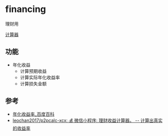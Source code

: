 # financing

理财用

[计算器](gfinacing/index.html)

## 功能

* 年化收益
    * 计算预期收益
    * 计算实际年化收益率
    * 计算损失金额

## 参考

* [年化收益率_百度百科](https://baike.baidu.com/item/%E5%B9%B4%E5%8C%96%E6%94%B6%E7%9B%8A%E7%8E%87/6238244?fr=aladdin)
* [leochan2017/p2pcalc-xcx: 💰 微信小程序: 理财收益计算器。 -- 计算出真实的收益率](https://github.com/leochan2017/p2pcalc-xcx)
